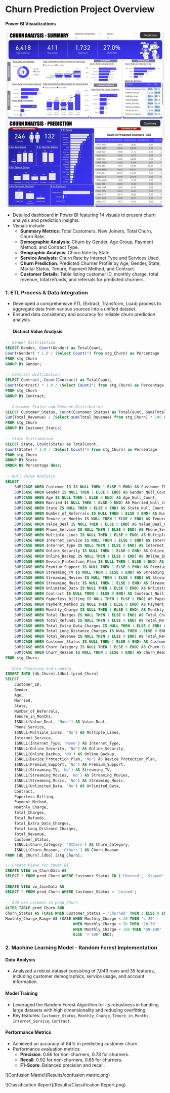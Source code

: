 # Churn Prediction Project Overview

#### Power BI Visualizations
![Summary](Results/Summary.png)
![Prediction](Results/Predictions.png) <!-- Insert your confusion matrix image here -->
-   Detailed dashboard in Power BI featuring 14 visuals to present churn analysis and prediction insights.
-   Visuals include:
    -   **Summary Metrics**: Total Customers, New Joiners, Total Churn, Churn Rate.
    -   **Demographic Analysis**: Churn by Gender, Age Group, Payment Method, and Contract Type.
    -   **Geographic Analysis**: Churn Rate by State.
    -   **Service Analysis**: Churn Rate by Internet Type and Services Used.
    -   **Churn Prediction**: Predicted Churner Profile by Age, Gender, State, Marital Status, Tenure, Payment Method, and Contract.
    -   **Customer Details**: Table listing customer ID, monthly charge, total revenue, total refunds, and referrals for predicted churners.

### 1. ETL Process & Data Integration
- Developed a comprehensive ETL (Extract, Transform, Load) process to aggregate data from various sources into a unified dataset.
- Ensured data consistency and accuracy for reliable churn prediction analysis.
  #### Distinct Value Analysis
```sql
-- Gender Distribution
SELECT Gender, Count(Gender) as TotalCount, 
Count(Gender) * 1.0 / (Select Count(*) from stg_Churn) as Percentage 
FROM stg_Churn 
GROUP BY Gender;

-- Contract Distribution
SELECT Contract, Count(Contract) as TotalCount, 
Count(Contract) * 1.0 / (Select Count(*) from stg_Churn) as Percentage 
FROM stg_Churn 
GROUP BY Contract;

-- Customer Status and Revenue Distribution
SELECT Customer_Status, Count(Customer_Status) as TotalCount, Sum(Total_Revenue) as TotalRev, 
Sum(Total_Revenue) / (Select sum(Total_Revenue) from stg_Churn) * 100 as RevPercentage 
FROM stg_Churn 
GROUP BY Customer_Status;

-- State Distribution
SELECT State, Count(State) as TotalCount, 
Count(State) * 1.0 / (Select Count(*) from stg_Churn) as Percentage 
FROM stg_Churn 
GROUP BY State 
ORDER BY Percentage desc;

-- Null Value Analysis
SELECT 
    SUM(CASE WHEN Customer_ID IS NULL THEN 1 ELSE 0 END) AS Customer_ID_Null_Count,
    SUM(CASE WHEN Gender IS NULL THEN 1 ELSE 0 END) AS Gender_Null_Count,
    SUM(CASE WHEN Age IS NULL THEN 1 ELSE 0 END) AS Age_Null_Count,
    SUM(CASE WHEN Married IS NULL THEN 1 ELSE 0 END) AS Married_Null_Count,
    SUM(CASE WHEN State IS NULL THEN 1 ELSE 0 END) AS State_Null_Count,
    SUM(CASE WHEN Number_of_Referrals IS NULL THEN 1 ELSE 0 END) AS Number_of_Referrals_Null_Count,
    SUM(CASE WHEN Tenure_in_Months IS NULL THEN 1 ELSE 0 END) AS Tenure_in_Months_Null_Count,
    SUM(CASE WHEN Value_Deal IS NULL THEN 1 ELSE 0 END) AS Value_Deal_Null_Count,
    SUM(CASE WHEN Phone_Service IS NULL THEN 1 ELSE 0 END) AS Phone_Service_Null_Count,
    SUM(CASE WHEN Multiple_Lines IS NULL THEN 1 ELSE 0 END) AS Multiple_Lines_Null_Count,
    SUM(CASE WHEN Internet_Service IS NULL THEN 1 ELSE 0 END) AS Internet_Service_Null_Count,
    SUM(CASE WHEN Internet_Type IS NULL THEN 1 ELSE 0 END) AS Internet_Type_Null_Count,
    SUM(CASE WHEN Online_Security IS NULL THEN 1 ELSE 0 END) AS Online_Security_Null_Count,
    SUM(CASE WHEN Online_Backup IS NULL THEN 1 ELSE 0 END) AS Online_Backup_Null_Count,
    SUM(CASE WHEN Device_Protection_Plan IS NULL THEN 1 ELSE 0 END) AS Device_Protection_Plan_Null_Count,
    SUM(CASE WHEN Premium_Support IS NULL THEN 1 ELSE 0 END) AS Premium_Support_Null_Count,
    SUM(CASE WHEN Streaming_TV IS NULL THEN 1 ELSE 0 END) AS Streaming_TV_Null_Count,
    SUM(CASE WHEN Streaming_Movies IS NULL THEN 1 ELSE 0 END) AS Streaming_Movies_Null_Count,
    SUM(CASE WHEN Streaming_Music IS NULL THEN 1 ELSE 0 END) AS Streaming_Music_Null_Count,
    SUM(CASE WHEN Unlimited_Data IS NULL THEN 1 ELSE 0 END) AS Unlimited_Data_Null_Count,
    SUM(CASE WHEN Contract IS NULL THEN 1 ELSE 0 END) AS Contract_Null_Count,
    SUM(CASE WHEN Paperless_Billing IS NULL THEN 1 ELSE 0 END) AS Paperless_Billing_Null_Count,
    SUM(CASE WHEN Payment_Method IS NULL THEN 1 ELSE 0 END) AS Payment_Method_Null_Count,
    SUM(CASE WHEN Monthly_Charge IS NULL THEN 1 ELSE 0 END) AS Monthly_Charge_Null_Count,
    SUM(CASE WHEN Total_Charges IS NULL THEN 1 ELSE 0 END) AS Total_Charges_Null_Count,
    SUM(CASE WHEN Total_Refunds IS NULL THEN 1 ELSE 0 END) AS Total_Refunds_Null_Count,
    SUM(CASE WHEN Total_Extra_Data_Charges IS NULL THEN 1 ELSE 0 END) AS Total_Extra_Data_Charges_Null_Count,
    SUM(CASE WHEN Total_Long_Distance_Charges IS NULL THEN 1 ELSE 0 END) AS Total_Long_Distance_Charges_Null_Count,
    SUM(CASE WHEN Total_Revenue IS NULL THEN 1 ELSE 0 END) AS Total_Revenue_Null_Count,
    SUM(CASE WHEN Customer_Status IS NULL THEN 1 ELSE 0 END) AS Customer_Status_Null_Count,
    SUM(CASE WHEN Churn_Category IS NULL THEN 1 ELSE 0 END) AS Churn_Category_Null_Count,
    SUM(CASE WHEN Churn_Reason IS NULL THEN 1 ELSE 0 END) AS Churn_Reason_Null_Count
FROM stg_Churn;

-- Data Cleansing and Loading
INSERT INTO [db_Churn].[dbo].[prod_Churn]
SELECT 
    Customer_ID,
    Gender,
    Age,
    Married,
    State,
    Number_of_Referrals,
    Tenure_in_Months,
    ISNULL(Value_Deal, 'None') AS Value_Deal,
    Phone_Service,
    ISNULL(Multiple_Lines, 'No') AS Multiple_Lines,
    Internet_Service,
    ISNULL(Internet_Type, 'None') AS Internet_Type,
    ISNULL(Online_Security, 'No') AS Online_Security,
    ISNULL(Online_Backup, 'No') AS Online_Backup,
    ISNULL(Device_Protection_Plan, 'No') AS Device_Protection_Plan,
    ISNULL(Premium_Support, 'No') AS Premium_Support,
    ISNULL(Streaming_TV, 'No') AS Streaming_TV,
    ISNULL(Streaming_Movies, 'No') AS Streaming_Movies,
    ISNULL(Streaming_Music, 'No') AS Streaming_Music,
    ISNULL(Unlimited_Data, 'No') AS Unlimited_Data,
    Contract,
    Paperless_Billing,
    Payment_Method,
    Monthly_Charge,
    Total_Charges,
    Total_Refunds,
    Total_Extra_Data_Charges,
    Total_Long_Distance_Charges,
    Total_Revenue,
    Customer_Status,
    ISNULL(Churn_Category, 'Others') AS Churn_Category,
    ISNULL(Churn_Reason, 'Others') AS Churn_Reason
FROM [db_Churn].[dbo].[stg_Churn];
```
```sql
-- Create Views for Power BI
CREATE VIEW vw_ChurnData AS
SELECT * FROM prod_Churn WHERE Customer_Status IN ('Churned', 'Stayed');

CREATE VIEW vw_JoinData AS
SELECT * FROM prod_Churn WHERE Customer_Status = 'Joined';

-- Add new columns in prod_Churn
ALTER TABLE prod_Churn ADD
Churn_Status AS (CASE WHEN Customer_Status = 'Churned' THEN 1 ELSE 0 END),
Monthly_Charge_Range AS (CASE WHEN Monthly_Charge < 20 THEN '< 20'
                              WHEN Monthly_Charge < 50 THEN '20-50'
                              WHEN Monthly_Charge < 100 THEN '50-100'
                              ELSE '> 100' END);
```

### 2. Machine Learning Model - Random Forest Implementation

#### Data Analysis
- Analyzed a robust dataset consisting of 7,043 rows and 35 features, including customer demographics, service usage, and account information.

#### Model Training
- Leveraged the Random Forest Algorithm for its robustness in handling large datasets with high dimensionality and reducing overfitting.
- Key features: `Customer_Status`, `Monthly_Charge`, `Tenure_in_Months`, `Internet_Service`, `Contract`.

#### Performance Metrics
- Achieved an accuracy of 84% in predicting customer churn.
- Performance evaluation metrics:
  - **Precision**: 0.86 for non-churners, 0.78 for churners.
  - **Recall**: 0.92 for non-churners, 0.65 for churners.
  - **F1-Score**: Balanced precision and recall.

![Confusion Matrix](Results/confusion matrix.png)
  
![Classification Report](Results/Classification Report.png)

